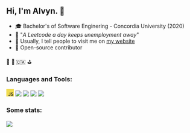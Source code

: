## Hi, I'm Alvyn. 👋 

- 🎓  Bachelor's of Software Enginering - Concordia University (2020)
- 💭  "_A Leetcode a day keeps unemployment away_"
- 🔗  Usually, I tell people to visit me on [my website](https://alvynle.me)
- 🌳  Open-source contributor

🎾 🏒 🇨🇦 ⛳️ 

### Languages and Tools:

<code><img height="20" src="https://raw.githubusercontent.com/github/explore/80688e429a7d4ef2fca1e82350fe8e3517d3494d/topics/javascript/javascript.png"></code>
<code><img height="20" src="https://www.vectorlogo.zone/logos/typescriptlang/typescriptlang-icon.svg"></code>
<code><img height="20" src="https://www.vectorlogo.zone/logos/reactjs/reactjs-icon.svg"></code>
<code><img height="20" src="https://www.vectorlogo.zone/logos/amazon_aws/amazon_aws-icon.svg"></code>
<code><img height="20" src="https://www.vectorlogo.zone/logos/python/python-icon.svg"></code>

### Some stats:

<a href="https://github.com/alvyn279">
    <img align="center" src="https://github-readme-stats.vercel.app/api?username=alvyn279&count_private=true&show_icons=true&theme=vue&hide_border=true&include_all_commits=true" />
</a>
